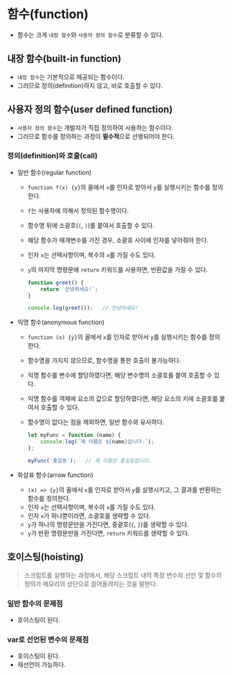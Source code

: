 # 함수(function)

- 함수는 크게 `내장 함수`와 `사용자 정의 함수`로 분류할 수 있다.

## 내장 함수(built-in function)

- `내장 함수`는 기본적으로 제공되는 함수이다.
- 그러므로 정의(definition)하지 않고, 바로 호출할 수 있다.

## 사용자 정의 함수(user defined function)

- `사용자 정의 함수`는 개발자가 직접 정의하여 사용하는 함수이다.
- 그러므로 함수를 정의하는 과정이 **필수적**으로 선행되어야 한다.

### 정의(definition)와 호출(call)

- 일반 함수(regular function)
  - `function f(x) {y}`의 꼴에서 `x`를 인자로 받아서 `y`를 실행시키는 함수를 정의한다.
  - `f`는 사용자에 의해서 정의된 함수명이다.
  - 함수명 뒤에 소괄호(`(`, `)`)를 붙여서 호출할 수 있다.
  - 해당 함수가 매개변수를 가진 경우, 소괄호 사이에 인자를 넣어줘야 한다.
  - 인자 `x`는 선택사항이며, 복수의 `x`를 가질 수도 있다.
  - `y`의 마지막 명령문에 `return` 키워드를 사용하면, 반환값을 가질 수 있다.

    ```js
    function greet() {
        return `안녕하세요!`;
    }

    console.log(greet());   // 안녕하세요!
    ```

- 익명 함수(anonymous function)
  - `function (x) {y}`의 꼴에서 `x`를 인자로 받아서 `y`를 실행시키는 함수를 정의한다.
  - 함수명을 가지지 않으므로, 함수명을 통한 호출이 불가능하다.
  - 익명 함수를 변수에 할당하였다면, 해당 변수명의 소괄호를 붙여 호출할 수 있다.
  - 익명 함수를 객체에 요소의 값으로 할당하였다면, 해당 요소의 키에 소괄호를 붙여서 호출할 수 있다.
  - 함수명이 없다는 점을 제외하면, 일반 함수와 유사하다.

    ```js
    let myFunc = function (name) {
        console.log(`제 이름은 ${name}입니다.`);
    };

    myFunc('홍길동');   // 제 이름은 홍길동입니다.
    ```

- 화살표 함수(arrow function)
  - `(x) => {y}`의 꼴에서 `x`를 인자로 받아서 `y`를 실행시키고, 그 결과를 반환하는 함수를 정의한다.
  - 인자 `x`는 선택사항이며, 복수의 `x`를 가질 수도 있다.
  - 인자 `x`가 하나뿐이라면, 소괄호를 생략할 수 있다.
  - `y`가 하나의 명령문만을 가진다면, 중괄호(`{`, `}`)를 생략할 수 있다.
  - `y`가 반환 명령문만을 가진다면, `return` 키워드를 생략할 수 있다.

## 호이스팅(hoisting)

> 스크립트를 실행하는 과정에서, 해당 스크립트 내의 특정 변수의 선언 및 함수의 정의가 메모리의 상단으로 끌어올려지는 것을 말한다.

### 일반 함수의 문제점

- 호이스팅이 된다.

### var로 선언된 변수의 문제점

- 호이스팅이 된다.
- 재선언이 가능하다.

<!-- TODO -->
